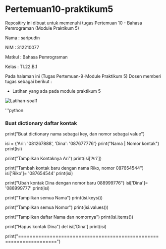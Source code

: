 # Pertemuan10-praktikum5
Repositiry ini dibuat untuk memenuhi tugas Pertemuan 10 - Bahasa Pemrograman (Module Praktikum 5)

Nama : saripudin

NIM : 312210077

Matkul : Bahasa Pemrograman

Kelas : TI.22.B.1

Pada halaman ini (Tugas Pertemuan-9-Module Praktikum 5) Dosen memberi tugas sebagai berikut :

* Latihan yang ada pada module praktikum 5

![Latihan-soal1](https://user-images.githubusercontent.com/115473865/204139139-972da427-6dca-4207-b457-cbb67be5c468.png)

'''python
### Buat dictionary daftar kontak

print("Buat dictionary nama sebagai key, dan nomor sebagai value")

isi = {'Ari': '081267888', 'Dina': '087677776'}
print("Nama | Nomor kontak")
print(isi)

print("Tampilkan Kontaknya Ari")
print(isi['Ari'])

print("Tambah kontak baru dengan nama Riko, nomor 087654544")
isi['Riko']= '087654544'
print(isi)

print("Ubah kontak Dina dengan nomor baru 088999776")
isi['Dina']= '088999777'
print(isi)

print("Tampilkan semua Nama")
print(isi.keys())

print("Tampilkan semua Nomor")
print(isi.values())

print("Tampilkan daftar Nama dan nomornya")
print(isi.items())

print("Hapus kontak Dina")
del isi['Dina']
print(isi)

print("===================================================================")
